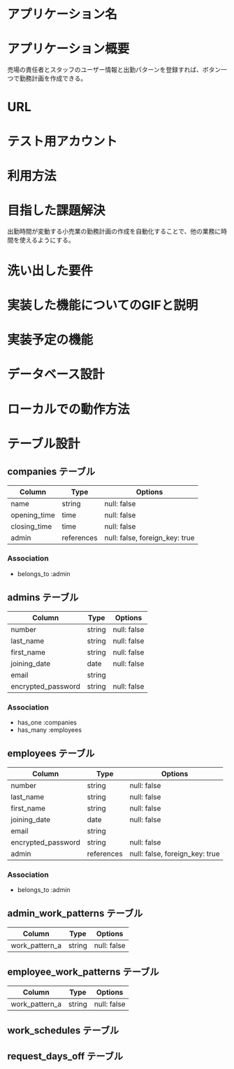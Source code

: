 # アプリケーション名
# アプリケーション概要
売場の責任者とスタッフのユーザー情報と出勤パターンを登録すれば、ボタン一つで勤務計画を作成できる。
# URL
# テスト用アカウント
# 利用方法
# 目指した課題解決
出勤時間が変動する小売業の勤務計画の作成を自動化することで、他の業務に時間を使えるようにする。
# 洗い出した要件
# 実装した機能についてのGIFと説明
# 実装予定の機能
# データベース設計
# ローカルでの動作方法


# テーブル設計

## companies テーブル

| Column       | Type       | Options                        |
| ------------ | ---------- | ------------------------------ |
| name         | string     | null: false                    |
| opening_time | time       | null: false                    |
| closing_time | time       | null: false                    |
| admin        | references | null: false, foreign_key: true |

### Association

- belongs_to :admin

## admins テーブル

| Column             | Type   | Options     |
| ------------------ | ------ | ----------- |
| number             | string | null: false |
| last_name          | string | null: false |
| first_name         | string | null: false |
| joining_date       | date   | null: false |
| email              | string |             |
| encrypted_password | string | null: false |

### Association

- has_one  :companies
- has_many :employees

## employees テーブル

| Column             | Type       | Options                        |
| ------------------ | ---------- | ------------------------------ |
| number             | string     | null: false                    |
| last_name          | string     | null: false                    |
| first_name         | string     | null: false                    |
| joining_date       | date       | null: false                    |
| email              | string     |                                |
| encrypted_password | string     | null: false                    |
| admin              | references | null: false, foreign_key: true |

### Association

- belongs_to :admin

## admin_work_patterns テーブル

| Column         | Type   | Options     |
| -------------- | ------ | ----------- |
| work_pattern_a | string | null: false |

## employee_work_patterns テーブル

| Column         | Type   | Options     |
| -------------- | ------ | ----------- |
| work_pattern_a | string | null: false |

## work_schedules テーブル

## request_days_off テーブル